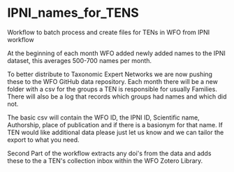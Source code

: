 # IPNI_names_for_TENS
Workflow to batch process and create files for TENs in WFO from IPNI workflow

At the beginning of each month WFO added newly added names to the IPNI dataset, this averages 500-700 names per month. 

To better distribute to Taxonomic Expert Networks we are now pushing these to the WFO GitHub data repository. Each month there will be a new folder with a csv for the groups a TEN is responsible for usually Families. There will also be a log that records which groups had names and which did not.

The basic csv will contain the WFO ID, the IPNI ID, Scientific name, Authorship, place of publication and if there is a basionym for that name.
If TEN would like additional data please just let us know and we can tailor the export to what you need.

Second Part of the workflow extracts any doi's from the data and adds these to the a TEN's collection inbox within the WFO Zotero Library.
